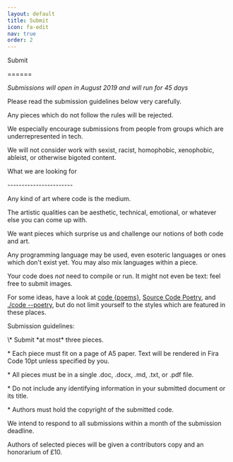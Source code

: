 ```yaml
---
layout: default
title: Submit
icon: fa-edit
nav: true
order: 2
---
```


Submit
<p>======</p>
<p></p>

*Submissions will open in August 2019 and will run for 45 days*
<p></p>
Please read the submission guidelines below very carefully.

Any pieces which do not follow the rules will be rejected.

We especially encourage submissions from people from groups which are underrepresented in tech.

We will not consider work with sexist, racist, homophobic, xenophobic, ableist, or otherwise bigoted content.
<p></p>
What we are looking for
<p>-----------------------</p>
<p></p>
Any kind of <span class="has-text-info">art</span> where <span class="has-text-primary">code</span> is the medium.

The artistic qualities can be aesthetic, technical, emotional, or whatever else you can come up with.

We want pieces which surprise us and challenge our notions of both <span class="has-text-primary">code</span> and <span class="has-text-info">art</span>.

Any programming language may be used, even esoteric languages or ones which don't exist yet. You may also mix languages within a piece.

Your <span class="has-text-primary">code</span> does *not* need to compile or run. It might not even be text: feel free to submit images.

For some ideas, have a look at [code {poems}](code-poems.com), [Source Code Poetry](https://www.sourcecodepoetry.com/), and [./code --poetry](http://code-poetry.com/), but do not limit yourself to the styles which are featured in these places.

<p></p>
Submission guidelines:
<p></p>
\* Submit *at most* three pieces.

\* Each piece must fit on a page of A5 paper. Text will be rendered in Fira Code 10pt unless specified by you.

\* All pieces must be in a single .doc, .docx, .md, .txt, or .pdf file.

\* Do not include any identifying information in your submitted document or its title.

\* Authors must hold the copyright of the submitted <span class="has-text-primary">code</span>.
<p></p>
We intend to respond to all submissions within a month of the submission deadline.

Authors of selected pieces will be given a contributors copy and an honorarium of £10.